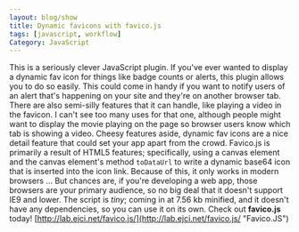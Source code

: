 ```yaml
---
layout: blog/show
title: Dynamic favicons with favico.js
tags: [javascript, workflow]
Category: JavaScript
---
```


This is a seriously clever JavaScript plugin. If you've ever wanted to display a dynamic fav icon for things like badge counts or alerts, this plugin allows you to do so easily. This could come in handy if you want to notify users of an alert that's happening on your site and they're on another browser tab. There are also semi-silly features that it can handle, like playing a video in the favicon. I can't see too many uses for that one, although people might want to display the movie playing on the page so browser users know which tab is showing a video. Cheesy features aside, dynamic fav icons are a nice detail feature that could set your app apart from the crowd. Favico.js is primarily a result of HTML5 features; specifically, using a canvas element and the canvas element's method `toDataUrl` to write a dynamic base64 icon that is inserted into the icon link. Because of this, it only works in modern browsers ... But chances are, if you're developing a web app, those browsers are your primary audience, so no big deal that it doesn't support IE9 and lower. The script is *tiny*; coming in at 7.56 kb minified, and it doesn't have any dependencies, so you can use it on its own. Check out **favico.js** today! [http://lab.ejci.net/favico.js/](http://lab.ejci.net/favico.js/ "Favico.JS")

